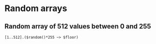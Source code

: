 # Random arrays

## Random array of 512 values between 0 and 255

```
[1..512].($random()*255 ~> $floor)
```
